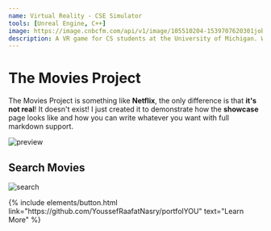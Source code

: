 ```yaml
---
name: Virtual Reality - CSE Simulator
tools: [Unreal Engine, C++]
image: https://image.cnbcfm.com/api/v1/image/105510204-1539707620301jobsim1.png?v=1539707641
description: A VR game for CS students at the University of Michigan. Want to experience what it's like to be a CSE student? Try it out!
---
```


# The Movies Project

The Movies Project is something like **Netflix**, the only difference is that **it's not real**! It doesn't exist! I just created it to demonstrate how the **showcase** page looks like and how you can write whatever you want with full markdown support.

![preview](https://www.sketchappsources.com/resources/source-image/we-were-soldiers-landing-page-dbruggisser.jpg)

## Search Movies

![search](https://www.sketchappsources.com/resources/source-image/microsoft-windows-10-virtual-keyboard-diogo-sousa.png)

<p class="text-center">
{% include elements/button.html link="https://github.com/YoussefRaafatNasry/portfolYOU" text="Learn More" %}
</p>